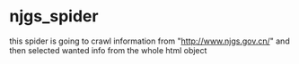 # njgs_spider
this spider is going to crawl information from "http://www.njgs.gov.cn/"
and then selected wanted info from the whole html object
